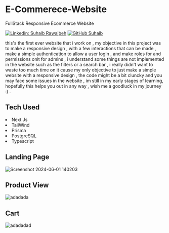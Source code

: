 # E-Commerece-Website
FullStack Responsive Ecommerce Website<br>

[![Linkedin: Suhaib Rawajbeh](https://img.shields.io/badge/-suhaibrawajbeh-blue?style=flat-square&logo=Linkedin&logoColor=white&link=https://www.linkedin.com/in/subaibbb/)](https://www.linkedin.com/in/suhaib-ْrawajbeh-4527a5303/) 
[![GitHub Suhaib](https://img.shields.io/github/followers/ItsLawy?label=follow&style=social)](https://github.com/ItsLawy)

this's the first ever website that i work on , my objective in this project was to make a responsive design , with a few interactions that can be made , make a simple authentication
to allow a user login , and make roles for and permissions onlt for admins , i understand some things are not implemented in the website such as the filters or a search bar , i really didn't want to waste 
too much time on it cause my only objective to just make a simple website with a responsive design , the code might be a bit cluncky and you may face some issues in the website , im still in my early stages of learning,
hopefully this helps you out in any way , wish me a goodluck in my journey :) . 

<h2>Tech Used</h2>
<li>Next Js</li>
<li>TailWind</li>
<li>Prisma</li>
<li>PostgreSQL</li>
<li>Typescript</li>

<h2>Landing Page</h2>

![Screenshot 2024-06-01 140203](https://github.com/ItsLawy/E-Commerce-Website/assets/149022910/6c522d5f-33dc-4459-aad9-01a44e9e0e2e)

<h2>Product View</h2>

![adadada](https://github.com/ItsLawy/E-Commerce-Website/assets/149022910/855cc718-3ad4-47e1-8766-1cf701575fee)

<h2>Cart</h2>

![adadadad](https://github.com/ItsLawy/E-Commerce-Website/assets/149022910/b62f2846-05b7-4dfd-8c62-f3f0cf43b72b)
